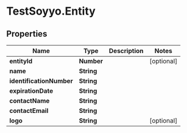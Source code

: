 # TestSoyyo.Entity

## Properties
Name | Type | Description | Notes
------------ | ------------- | ------------- | -------------
**entityId** | **Number** |  | [optional] 
**name** | **String** |  | 
**identificationNumber** | **String** |  | 
**expirationDate** | **String** |  | 
**contactName** | **String** |  | 
**contactEmail** | **String** |  | 
**logo** | **String** |  | [optional] 
